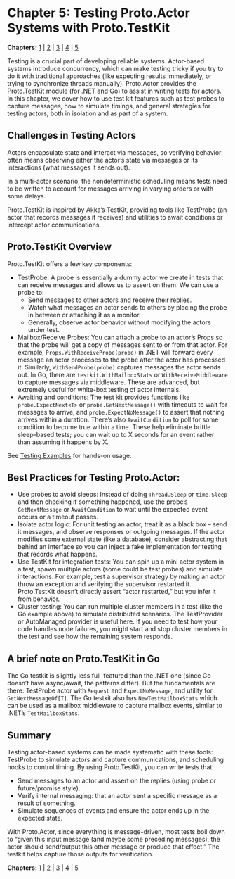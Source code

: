 # Chapter 5: Testing Proto.Actor Systems with Proto.TestKit

**Chapters:** [1](../chapter-1/) | [2](../chapter-2/) | [3](../chapter-3/) | [4](../chapter-4/) | [5](../chapter-5/)

Testing is a crucial part of developing reliable systems. Actor-based systems introduce concurrency, which can make testing tricky if you try to do it with traditional approaches (like expecting results immediately, or trying to synchronize threads manually). Proto.Actor provides the Proto.TestKit module (for .NET and Go) to assist in writing tests for actors. In this chapter, we cover how to use test kit features such as test probes to capture messages, how to simulate timings, and general strategies for testing actors, both in isolation and as part of a system.

## Challenges in Testing Actors
Actors encapsulate state and interact via messages, so verifying behavior often means observing either the actor’s state via messages or its interactions (what messages it sends out).

In a multi-actor scenario, the nondeterministic scheduling means tests need to be written to account for messages arriving in varying orders or with some delays.

Proto.TestKit is inspired by Akka’s TestKit, providing tools like TestProbe (an actor that records messages it receives) and utilities to await conditions or intercept actor communications.

## Proto.TestKit Overview
Proto.TestKit offers a few key components:

- TestProbe: A probe is essentially a dummy actor we create in tests that can receive messages and allows us to assert on them. We can use a probe to:
  - Send messages to other actors and receive their replies.
  - Watch what messages an actor sends to others by placing the probe in between or attaching it as a monitor.
  - Generally, observe actor behavior without modifying the actors under test.
- Mailbox/Receive Probes: You can attach a probe to an actor’s Props so that the probe will get a copy of messages sent to or from that actor. For example, `Props.WithReceiveProbe(probe)` in .NET will forward every message an actor processes to the probe after the actor has processed it. Similarly, `WithSendProbe(probe)` captures messages the actor sends out. In Go, there are `testkit.WithMailboxStats` or `WithReceiveMiddleware` to capture messages via middleware. These are advanced, but extremely useful for white-box testing of actor internals.
- Awaiting and conditions: The test kit provides functions like `probe.ExpectNext<T>` or `probe.GetNextMessage()` with timeouts to wait for messages to arrive, and `probe.ExpectNoMessage()` to assert that nothing arrives within a duration. There’s also `AwaitCondition` to poll for some condition to become true within a time. These help eliminate brittle sleep-based tests; you can wait up to X seconds for an event rather than assuming it happens by X.

See [Testing Examples](examples/) for hands-on usage.

## Best Practices for Testing Proto.Actor:
- Use probes to avoid sleeps: Instead of doing `Thread.Sleep` or `time.Sleep` and then checking if something happened, use the probe’s `GetNextMessage` or `AwaitCondition` to wait until the expected event occurs or a timeout passes.
- Isolate actor logic: For unit testing an actor, treat it as a black box – send it messages, and observe responses or outgoing messages. If the actor modifies some external state (like a database), consider abstracting that behind an interface so you can inject a fake implementation for testing that records what happens.
- Use TestKit for integration tests: You can spin up a mini actor system in a test, spawn multiple actors (some could be test probes) and simulate interactions. For example, test a supervisor strategy by making an actor throw an exception and verifying the supervisor restarted it. Proto.TestKit doesn’t directly assert “actor restarted,” but you infer it from behavior.
- Cluster testing: You can run multiple cluster members in a test (like the Go example above) to simulate distributed scenarios. The TestProvider or AutoManaged provider is useful here. If you need to test how your code handles node failures, you might start and stop cluster members in the test and see how the remaining system responds.

## A brief note on Proto.TestKit in Go
The Go testkit is slightly less full-featured than the .NET one (since Go doesn’t have async/await, the patterns differ). But the fundamentals are there: TestProbe actor with `Request` and `ExpectNoMessage`, and utility for `GetNextMessageOf[T]`. The Go testkit also has `NewTestMailboxStats` which can be used as a mailbox middleware to capture mailbox events, similar to .NET’s `TestMailboxStats`.

## Summary
Testing actor-based systems can be made systematic with these tools: TestProbe to simulate actors and capture communications, and scheduling hooks to control timing. By using Proto.TestKit, you can write tests that:

- Send messages to an actor and assert on the replies (using probe or future/promise style).
- Verify internal messaging: that an actor sent a specific message as a result of something.
- Simulate sequences of events and ensure the actor ends up in the expected state.

With Proto.Actor, since everything is message-driven, most tests boil down to “given this input message (and maybe some preceding messages), the actor should send/output this other message or produce that effect.” The testkit helps capture those outputs for verification.

**Chapters:** [1](../chapter-1/) | [2](../chapter-2/) | [3](../chapter-3/) | [4](../chapter-4/) | [5](../chapter-5/)

